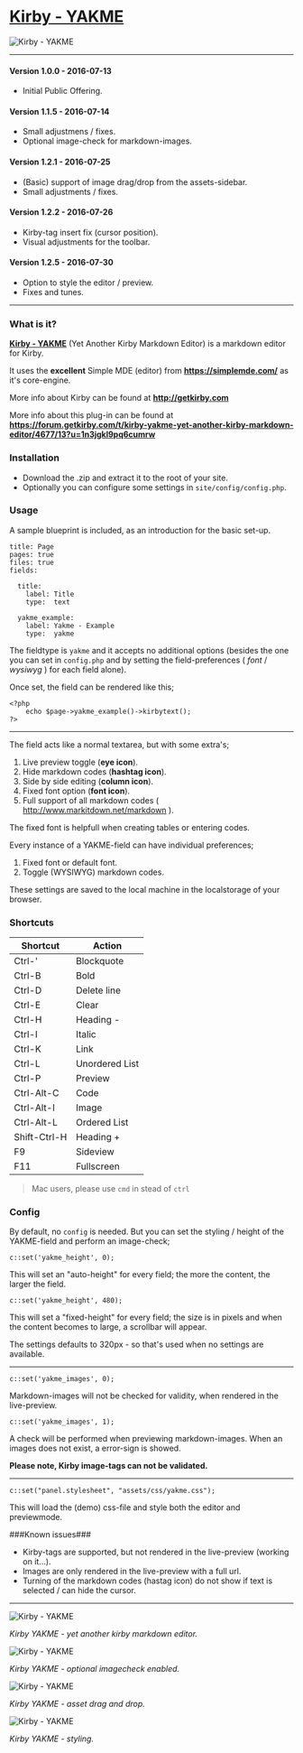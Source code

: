 # [Kirby - YAKME](https://github.com/1n3JgKl9pQ6cUMrW/kirby-yakme)

![Kirby - YAKME](kirby_yakme-logotype.png "Kirby - YAKME")

****

#### Version 1.0.0 - 2016-07-13

- Initial Public Offering.

#### Version 1.1.5 - 2016-07-14

- Small adjustmens / fixes.
- Optional image-check for markdown-images.

#### Version 1.2.1 - 2016-07-25

- (Basic) support of image drag/drop from the assets-sidebar.
- Small adjustments / fixes.

#### Version 1.2.2 - 2016-07-26

- Kirby-tag insert fix (cursor position).
- Visual adjustments for the toolbar.

#### Version 1.2.5 - 2016-07-30

- Option to style the editor / preview.
- Fixes and tunes.

****

### What is it?

**[Kirby - YAKME](https://github.com/1n3JgKl9pQ6cUMrW/kirby-yakme)** (Yet Another Kirby Markdown Editor) is a markdown editor for Kirby.

It uses the **excellent** Simple MDE (editor) from **https://simplemde.com/** as it's core-engine.

More info about Kirby can be found at **http://getkirby.com**

More info about this plug-in can be found at **https://forum.getkirby.com/t/kirby-yakme-yet-another-kirby-markdown-editor/4677/13?u=1n3jgkl9pq6cumrw**

### Installation

- Download the .zip and extract it to the root of your site.
- Optionally you can configure some settings in `site/config/config.php`.

### Usage

A sample blueprint is included, as an introduction for the basic set-up.

```
title: Page
pages: true
files: true
fields:

  title:
    label: Title
    type:  text

  yakme_example:
    label: Yakme - Example
    type:  yakme
```

The fieldtype is ```yakme``` and it accepts no additional options (besides the one you can set in ```config.php``` and by setting the field-preferences ( _font_ / _wysiwyg_ ) for each field alone).

Once set, the field can be rendered like this;

```
<?php
    echo $page->yakme_example()->kirbytext();
?>
```

****

The field acts like a normal textarea, but with some extra's;

1. Live preview toggle (**eye icon**).
2. Hide markdown codes (**hashtag icon**).
3. Side by side editing (**column icon**).
4. Fixed font option (**font icon**).
5. Full support of all markdown codes ( http://www.markitdown.net/markdown ).

The fixed font is helpfull when creating tables or entering codes.

Every instance of a YAKME-field can have individual preferences;

1. Fixed font or default font.
2. Toggle (WYSIWYG) markdown codes.

These settings are saved to the local machine in the localstorage of your browser.

### Shortcuts

| **Shortcut** | **Action** |
| -------- | -------- | 
| Ctrl-' | Blockquote | 
| Ctrl-B | Bold | 
| Ctrl-D | Delete line | 
| Ctrl-E | Clear | 
| Ctrl-H | Heading - | 
| Ctrl-I | Italic | 
| Ctrl-K | Link | 
| Ctrl-L | Unordered List | 
| Ctrl-P | Preview | 
| Ctrl-Alt-C | Code | 
| Ctrl-Alt-I | Image | 
| Ctrl-Alt-L | Ordered List | 
| Shift-Ctrl-H | Heading + | 
| F9 | Sideview |
| F11 | Fullscreen |

> Mac users, please use `cmd` in stead of `ctrl`

### Config

By default, no `config` is needed. But you can set the styling / height of the YAKME-field and perform an image-check;

```
c::set('yakme_height', 0);
```

This will set an "auto-height" for every field; the more the content, the larger the field.

```
c::set('yakme_height', 480);
```

This will set a "fixed-height" for every field; the size is in pixels and when the content becomes to large, a scrollbar will appear.

The settings defaults to 320px - so that's used when no settings are available.

****

```
c::set('yakme_images', 0);
```

Markdown-images will not be checked for validity, when rendered in the live-preview.

```
c::set('yakme_images', 1);
```
A check will be performed when previewing markdown-images. When an images does not exist, a error-sign is showed.

**Please note, Kirby image-tags can not be validated.**

****

```
c::set("panel.stylesheet", "assets/css/yakme.css");
```
This will load the (demo) css-file and style both the editor and previewmode.

###Known issues###

- Kirby-tags are supported, but not rendered in the live-preview (working on it...).
- Images are only rendered in the live-preview with a full url.
- Turning of the markdown codes (hastag icon) do not show if text is selected / can hide the cursor.

****

![Kirby - YAKME](kirby_yakme-capture.gif "Kirby - YAKME")

*Kirby YAKME - yet another kirby markdown editor.*

![Kirby - YAKME](kirby_yakme-imagecheck.gif "Kirby - YAKME, imagecheck")

*Kirby YAKME - optional imagecheck enabled.*

![Kirby - YAKME](kirby_yakme-drag-and-drop.gif "Kirby - YAKME, drag/drop")

*Kirby YAKME - asset drag and drop.*

![Kirby - YAKME](kirby_yakme-styling.gif "Kirby - YAKME, styling")

*Kirby YAKME - styling.*